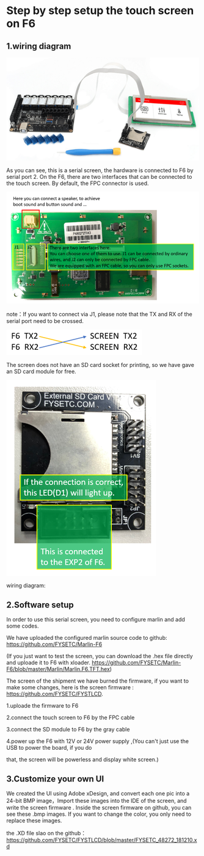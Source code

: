 # Step by step setup the touch screen on F6

## 1.wiring diagram

![1547105450498](\images\1547105450498.png)

As you can see, this is a serial screen, the hardware is connected to F6 by serial port 2.
On the F6, there are two interfaces that can be connected to the touch screen. By default, the FPC connector is used.

![1547106602098](images\1547106602098.png)

note：If you want to connect via J1, please note that the TX and RX of the serial port need to be crossed.

![1547107811426](images\1547107811426.png)

The screen does not have an SD card socket for printing, so we have gave an SD card module for free.

![1547107139417](images\1547107139417.png)

wiring diagram:



## 2.Software setup 

In order to use this serial screen, you need to configure marlin and add some codes.

We have uploaded the configured marlin source code to github: https://github.com/FYSETC/Marlin-F6

(If you just want to test the screen, you can download the .hex file directly and uploade it to F6 with xloader. https://github.com/FYSETC/Marlin-F6/blob/master/Marlin/Marlin.F6.TFT.hex)

The screen of the shipment we have burned the firmware, if you want to make some changes, here is the screen firmware : https://github.com/FYSETC/FYSTLCD.

1.uploade the firmware to F6

2.connect the touch screen to F6 by the FPC cable

3.connect the SD module to F6 by the gray cable

4.power up the F6 with 12V or 24V power supply ,(You can't just use the USB to power the board, if you do

 that, the screen will be powerless and display white screen.) 

## 3.Customize your own UI 

We created the UI using Adobe xDesign, and convert each one pic into a 24-bit BMP image，Import these images into the IDE of the screen,  and write the screen firmware .
Inside the screen firmware on github, you can see these .bmp images. If you want to change the color, you only need to replace these images.

the .XD file slao on the github：https://github.com/FYSETC/FYSTLCD/blob/master/FYSETC_48272_181210.xd

